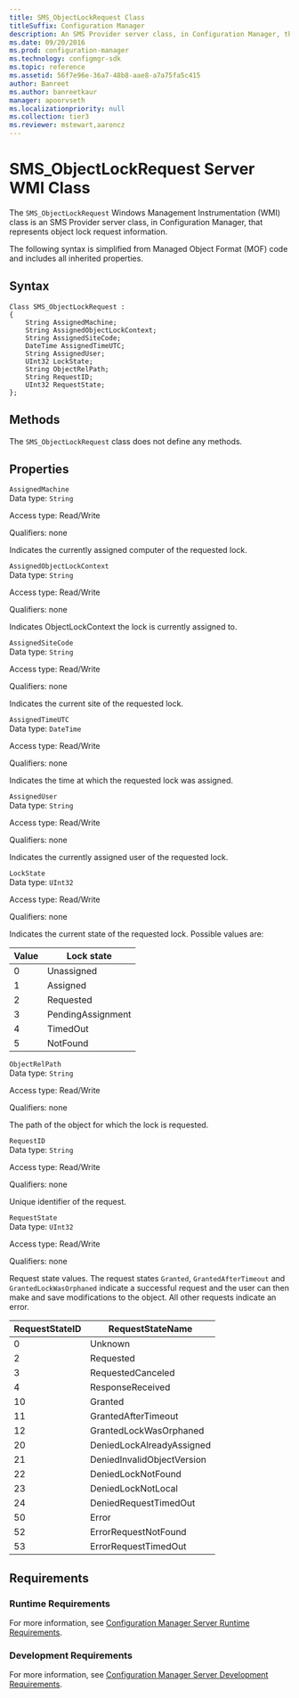 ```yaml
---
title: SMS_ObjectLockRequest Class
titleSuffix: Configuration Manager
description: An SMS Provider server class, in Configuration Manager, that represents object lock request information.
ms.date: 09/20/2016
ms.prod: configuration-manager
ms.technology: configmgr-sdk
ms.topic: reference
ms.assetid: 56f7e96e-36a7-48b8-aae8-a7a75fa5c415
author: Banreet
ms.author: banreetkaur
manager: apoorvseth
ms.localizationpriority: null
ms.collection: tier3
ms.reviewer: mstewart,aaroncz 
---
```

# SMS_ObjectLockRequest Server WMI Class
The `SMS_ObjectLockRequest` Windows Management Instrumentation (WMI) class is an SMS Provider server class, in Configuration Manager, that represents object lock request information.  

 The following syntax is simplified from Managed Object Format (MOF) code and includes all inherited properties.  

## Syntax  

```  
Class SMS_ObjectLockRequest :    
{  
    String AssignedMachine;  
    String AssignedObjectLockContext;  
    String AssignedSiteCode;  
    DateTime AssignedTimeUTC;  
    String AssignedUser;  
    UInt32 LockState;  
    String ObjectRelPath;  
    String RequestID;  
    UInt32 RequestState;  
};  
```  

## Methods  
 The `SMS_ObjectLockRequest` class does not define any methods.  

## Properties  
 `AssignedMachine`  
 Data type: `String`  

 Access type: Read/Write  

 Qualifiers: none  

 Indicates the currently assigned computer of the requested lock.  

 `AssignedObjectLockContext`  
 Data type: `String`  

 Access type: Read/Write  

 Qualifiers: none  

 Indicates ObjectLockContext the lock is currently assigned to.  

 `AssignedSiteCode`  
 Data type: `String`  

 Access type: Read/Write  

 Qualifiers: none  

 Indicates the current site of the requested lock.  

 `AssignedTimeUTC`  
 Data type: `DateTime`  

 Access type: Read/Write  

 Qualifiers: none  

 Indicates the time at which the requested lock was assigned.  

 `AssignedUser`  
 Data type: `String`  

 Access type: Read/Write  

 Qualifiers: none  

 Indicates the currently assigned user of the requested lock.  

 `LockState`  
 Data type: `UInt32`  

 Access type: Read/Write  

 Qualifiers: none  

 Indicates the current state of the requested lock. Possible values are:  

| Value | Lock state |
| ----- | ---------- |
|0|Unassigned|  
|1|Assigned|  
|2|Requested|  
|3|PendingAssignment|  
|4|TimedOut|  
|5|NotFound|  

 `ObjectRelPath`  
 Data type: `String`  

 Access type: Read/Write  

 Qualifiers: none  

 The path of the object for which the lock is requested.  

 `RequestID`  
 Data type: `String`  

 Access type: Read/Write  

 Qualifiers: none  

 Unique identifier of the request.  

 `RequestState`  
 Data type: `UInt32`  

 Access type: Read/Write  

 Qualifiers: none  

 Request state values. The request states `Granted`, `GrantedAfterTimeout` and `GrantedLockWasOrphaned` indicate a successful request and the user can then make and save modifications to the object. All other requests indicate an error.  

|RequestStateID|RequestStateName|  
|--------------------|----------------------|  
|0|Unknown|  
|2|Requested|  
|3|RequestedCanceled|  
|4|ResponseReceived|  
|10|Granted|  
|11|GrantedAfterTimeout|  
|12|GrantedLockWasOrphaned|  
|20|DeniedLockAlreadyAssigned|  
|21|DeniedInvalidObjectVersion|  
|22|DeniedLockNotFound|  
|23|DeniedLockNotLocal|  
|24|DeniedRequestTimedOut|  
|50|Error|  
|52|ErrorRequestNotFound|  
|53|ErrorRequestTimedOut|  

## Requirements  

### Runtime Requirements  
 For more information, see [Configuration Manager Server Runtime Requirements](../../../develop/core/reqs/server-runtime-requirements.md).  

### Development Requirements  
 For more information, see [Configuration Manager Server Development Requirements](../../../develop/core/reqs/server-development-requirements.md).  
